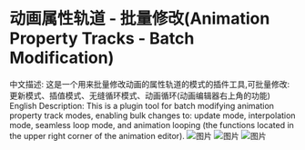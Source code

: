 # 动画属性轨道 - 批量修改(Animation Property Tracks - Batch Modification)

中文描述: 这是一个用来批量修改动画的属性轨道的模式的插件工具,可批量修改:更新模式、插值模式、无缝循环模式、动画循环(动画编辑器右上角的功能)
English Description: This is a plugin tool for batch modifying animation property track modes, enabling bulk changes to: update mode, interpolation mode, seamless loop mode, and animation looping (the functions located in the upper right corner of the animation editor).
 ![图片](https://github.com/MiMangAi/animation_property_tracks_piliang_xiugai_tools/blob/main/icon.png)
 ![图片](https://github.com/MiMangAi/animation_property_tracks_piliang_xiugai_tools/blob/main/shili1.png)
 ![图片](https://github.com/MiMangAi/animation_property_tracks_piliang_xiugai_tools/blob/main/shili2.png)
